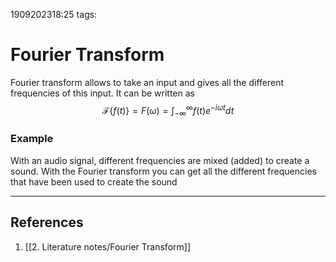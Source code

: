 1909202318:25
tags: 
# Fourier Transform

Fourier transform allows to take an input and gives all the different frequencies of this input. It can be written as 
$$
\mathcal{F}\{f(t)\} = F(\omega) = \int_{-\infty}^{\infty} f(t) e^{-i \omega t} dt 
$$
### Example
With an audio signal, different frequencies are mixed (added) to create a sound. With the Fourier transform you can get all the different frequencies that have been used to create the sound

---
## References
1. [[2. Literature notes/Fourier Transform]]